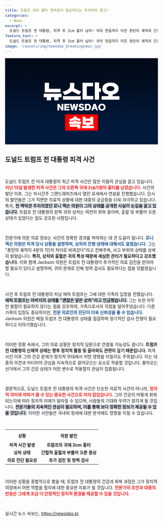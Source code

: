 ```yaml
---
title: 트럼프 귀의 흉터 청력검사 필요하다는 주치의의 경고!
categories:
  - News
excerpt: >
  도널드 트럼프 전 대통령, 피격 후 2cm 흉터 남아! 귀의 연골까지 미친 총탄의 궤적과 간헐적 출혈 상황 공개. 추가 검진 예정으로 귀 상태에 대한 진실은 무엇일까? 클릭해서 자세히 알아보세요!
feature_text: >
  도널드 트럼프 전 대통령, 피격 후 2cm 흉터 남아! 귀의 연골까지 미친 총탄의 궤적과 간헐적 출혈 상황 공개. 추가 검진 예정으로 귀 상태에 대한 진실은 무엇일까? 클릭해서 자세히 알아보세요!
image: '/assets/img/newsdao_breakingnews.jpg'
---
```


<p><img src="/assets/img/newsdao_breakingnews.jpg" alt="pcversion 속보" /></p>

<h2 data-ke-size="size26">도널드 트럼프 전 대통령 피격 사건</h2>

<p data-ke-size="size16">&nbsp;</p>

<p>도널드 트럼프 전 미국 대통령의 최근 피격 사건은 많은 이들의 관심을 끌고 있습니다. <b><span style="color: #ee2323;">지난 13일 발생한 피격 사건은 그의 오른쪽 귀에 2㎝가량의 흉터를 남겼습니다.</span></b> 사건의 발단 이후, 그는 미시간주 그랜드래피즈에서 열린 유세에서 연설을 진행했습니다. 당시의 발언들은 그가 직면한 의료적 상황에 대한 대중의 궁금증을 더욱 자극하고 있습니다. 특히, <b><span style="background-color: #21538527;">전 백악관 주치의였던 로니 잭슨 의원이 그의 상태를 공개한 사실이 눈길을 끌고 있습니다.</span></b> 트럼프 전 대통령의 왼쪽 귀의 상처는 여전히 회복 중이며, 출혈 및 부풀어 오른 상태가 있었다는 점도 강조된 사항입니다. </p>

<p data-ke-size="size16">&nbsp;</p>

<p>전문가에 의한 의료 정보는 사건의 정확한 경과를 파악하는 데 큰 도움이 됩니다. <b><span style="color: #1a5490;">로니 잭슨 의원은 피격 당시 상황을 설명하며, 상처의 진행 상태에 대해서도 알렸습니다.</span></b> 그는 "총탄의 궤적이 4분의 1인치 차이로 비껴갔다"라고 전해주며, 사고 부위의 상태를 상세히 밝혔습니다. <b>특히, 상처와 출혈은 귀의 특성 때문에 세심한 관리가 필요하다고 강조했습니다.</b> 이와 함께 Jackson 의원은 트럼프 전 대통령이 추가적인 의료 검진을 받아야 할 필요가 있다고 설명하며, 귀의 문제로 인해 청력 검사도 필요하다는 점을 덧붙였습니다.</p>

<p data-ke-size="size16">&nbsp;</p>

<p>사건 후 트럼프 전 대통령의 차남 에릭 트럼프는 그에 대한 가족의 입장을 전했습니다. <b><span style="background-color: #21538527;">에릭 트럼프는 아버지의 상태를 "괜찮은 얕은 상처"라고 언급했습니다.</span></b> 그는 또한 아무런 봉합이 필요하지 않다는 점을 강조하여, 가족으로서의 걱정을 덜어주었습니다. 다른 가족의 입장도 중요하지만, <b><span style="color: #1a5490;">전문 의료인의 진단이 더욱 신뢰성을 줄 수 있습니다.</span></b> Jackson 의원은 매일 트럼프 전 대통령의 상태를 점검하며 정기적인 검사 진행이 필요하다고 이야기했습니다.</p>

<p data-ke-size="size16">&nbsp;</p>

<p>이러한 정황 속에서, 그의 의료 상황은 정치적 담론으로 연결될 가능성도 큽니다. <b>트럼프 전 대통령의 신체적 상태는 향후 정치적 활동 및 출마와도 관련이 깊기 때문입니다.</b> 피격 사건 이후 그의 건강 문제가 정치적 무대에서 어떤 영향을 미칠지도 주목됩니다. 이는 대중의 의견과 미디어의 관심을 지속적으로 끌어모으는 요소로 작용할 것입니다. 돌아오는 선거에서 그의 건강 상태가 어떤 변수로 작용할지 관심이 집중됩니다. </p>

<p data-ke-size="size16">&nbsp;</p>

<p>결론적으로, 도널드 트럼프 전 대통령의 피격 사건은 단순한 의료적 사건이 아니라, <b><span style="color: #ee2323;">정치적 의미와 여파가 클 수 있는 중요한 사건으로 자리 잡았습니다.</span></b> 그의 건강이 어떻게 회복되는지에 따라 정치적 미래가 달라질 수 있으며, 사람들의 기대와 우려가 얽히게 될 것입니다. <b><span style="background-color: #21538527;">전문가들의 지속적인 관심이 필요하며, 이를 통해 보다 정확한 정보가 제공될 수 있을 것입니다.</span></b> 이러한 사안들은 국내외 정세에 대한 분석에도 영향을 미칠 수 있습니다. </p>

<p data-ke-size="size16">&nbsp;</p>

<table style="width: 100%; border-collapse: collapse;">
    <tr>
        <th style="text-align: center; height: 30px;"><b>상황</b></th>
        <th style="text-align: center; height: 30px;"><b>의원 발언</b></th>
    </tr>
    <tr>
        <td style="text-align: center; height: 17px;"><b>피격 사건 발생</b></td>
        <td style="text-align: center; height: 17px;"><b>트럼프의 귀에 2cm 흉터</b></td>
    </tr>
    <tr>
        <td style="text-align: center; height: 17px;"><b>상처 상태</b></td>
        <td style="text-align: center; height: 17px;"><b>간헐적 출혈과 부풀어 오른 증상</b></td>
    </tr>
    <tr>
        <td style="text-align: center; height: 17px;"><b>의료 진단 필요성</b></td>
        <td style="text-align: center; height: 17px;"><b>추가 검진 및 청력 검사</b></td>
    </tr>
</table>

<p data-ke-size="size16">&nbsp;</p>

<p>이러한 상황을 종합적으로 봤을 때, 트럼프 전 대통령의 건강과 회복 과정은 그가 정치적 여정에서 어떤 역할을 할지에 대한 중요한 지표가 될 것입니다. <b><span style="color: #ee2323;">전문가의 조언과 대중의 반응은 그에게 조금 더 안정적인 정치적 환경을 제공할 수 있을 것입니다.</span></b> </p>

<p data-ke-size="size16">&nbsp;</p>
실시간 뉴스 속보는, <a href="https://newsdao.kr" rel="dofollow">https://newsdao.kr</a>


